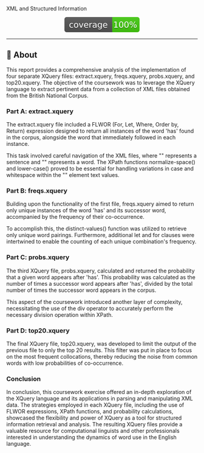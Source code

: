 



<h3 align="center"></h3> XML and Structured Information </h3>

<div align="center">

  [![code coverage](coverage.svg "Code coverage")]()
</div>

---


## 🧐 About <a name = "about"></a>
This report provides a comprehensive analysis of the implementation of four separate XQuery files: extract.xquery, freqs.xquery, probs.xquery, and top20.xquery. The objective of the coursework was to leverage the XQuery language to extract pertinent data from a collection of XML files obtained from the British National Corpus.


### Part A: extract.xquery
The extract.xquery file included a FLWOR (For, Let, Where, Order by, Return) expression designed to return all instances of the word 'has' found in the corpus, alongside the word that immediately followed in each instance.

This task involved careful navigation of the XML files, where "<s></s>" represents a sentence and "<w>" represents a word. The XPath functions normalize-space() and lower-case() proved to be essential for handling variations in case and whitespace within the "<w>" element text values.

### Part B: freqs.xquery
Building upon the functionality of the first file, freqs.xquery aimed to return only unique instances of the word 'has' and its successor word, accompanied by the frequency of their co-occurrence.

To accomplish this, the distinct-values() function was utilized to retrieve only unique word pairings. Furthermore, additional let and for clauses were intertwined to enable the counting of each unique combination's frequency.

### Part C: probs.xquery
The third XQuery file, probs.xquery, calculated and returned the probability that a given word appears after 'has'. This probability was calculated as the number of times a successor word appears after 'has', divided by the total number of times the successor word appears in the corpus.

This aspect of the coursework introduced another layer of complexity, necessitating the use of the div operator to accurately perform the necessary division operation within XPath.

### Part D: top20.xquery
The final XQuery file, top20.xquery, was developed to limit the output of the previous file to only the top 20 results. This filter was put in place to focus on the most frequent collocations, thereby reducing the noise from common words with low probabilities of co-occurrence.

### Conclusion
In conclusion, this coursework exercise offered an in-depth exploration of the XQuery language and its applications in parsing and manipulating XML data. The strategies employed in each XQuery file, including the use of FLWOR expressions, XPath functions, and probability calculations, showcased the flexibility and power of XQuery as a tool for structured information retrieval and analysis. The resulting XQuery files provide a valuable resource for computational linguists and other professionals interested in understanding the dynamics of word use in the English language.











